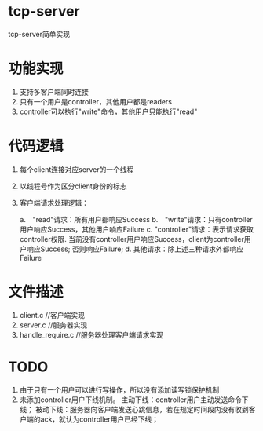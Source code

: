 # tcp-server
tcp-server简单实现

# 功能实现
1. 支持多客户端同时连接
2. 只有一个用户是controller，其他用户都是readers
3. controller可以执行"write"命令，其他用户只能执行"read"



# 代码逻辑
1. 每个client连接对应server的一个线程
2. 以线程号作为区分client身份的标志
3. 客户端请求处理逻辑：

    a.　"read"请求：所有用户都响应Success
    b.　"write"请求：只有controller用户响应Success，其他用户响应Failure
    c. "controller"请求：表示请求获取controller权限.
            当前没有controller用户响应Success，client为controller用户响应Success;
            否则响应Failure;
    d. 其他请求：除上述三种请求外都响应Failure

# 文件描述
1. client.c //客户端实现
2. server.c //服务器实现
3. handle_require.c //服务器处理客户端请求实现

# TODO
1. 由于只有一个用户可以进行写操作，所以没有添加读写锁保护机制
2. 未添加controller用户下线机制。
    主动下线：controller用户主动发送命令下线；
    被动下线：服务器向客户端发送心跳信息，若在规定时间段内没有收到客户端的ack，就认为controller用户已经下线；



